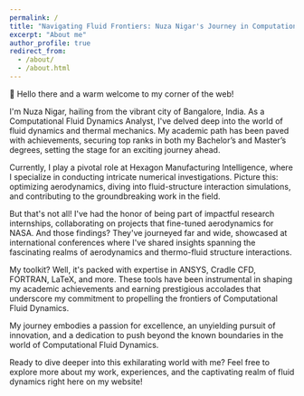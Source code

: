 ```yaml
---
permalink: /
title: "Navigating Fluid Frontiers: Nuza Nigar's Journey in Computational Fluid Dynamics"
excerpt: "About me"
author_profile: true
redirect_from: 
  - /about/
  - /about.html
---
```

👋 Hello there and a warm welcome to my corner of the web!

I'm Nuza Nigar, hailing from the vibrant city of Bangalore, India. As a Computational Fluid Dynamics Analyst, I've delved deep into the world of fluid dynamics and thermal mechanics. My academic path has been paved with achievements, securing top ranks in both my Bachelor’s and Master’s degrees, setting the stage for an exciting journey ahead.

Currently, I play a pivotal role at Hexagon Manufacturing Intelligence, where I specialize in conducting intricate numerical investigations. Picture this: optimizing aerodynamics, diving into fluid-structure interaction simulations, and contributing to the groundbreaking work in the field.

But that's not all! I've had the honor of being part of impactful research internships, collaborating on projects that fine-tuned aerodynamics for NASA. And those findings? They've journeyed far and wide, showcased at international conferences where I've shared insights spanning the fascinating realms of aerodynamics and thermo-fluid structure interactions.

My toolkit? Well, it's packed with expertise in ANSYS, Cradle CFD, FORTRAN, LaTeX, and more. These tools have been instrumental in shaping my academic achievements and earning prestigious accolades that underscore my commitment to propelling the frontiers of Computational Fluid Dynamics.

My journey embodies a passion for excellence, an unyielding pursuit of innovation, and a dedication to push beyond the known boundaries in the world of Computational Fluid Dynamics.

Ready to dive deeper into this exhilarating world with me? Feel free to explore more about my work, experiences, and the captivating realm of fluid dynamics right here on my website! 


